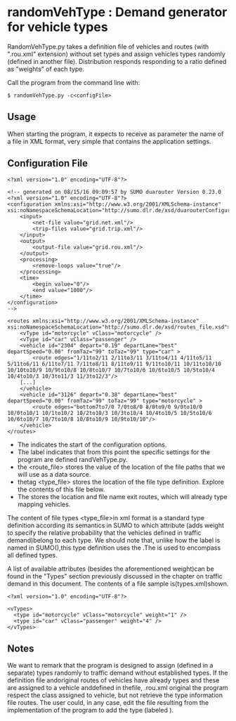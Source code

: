 # randomVehType : Demand generator for vehicle types

RandomVehType.py takes a definition file of vehicles and routes (with ".rou.xml" extension) without set types and assign vehicles types randomly (defined in another file).
Distribution responds responding to a ratio defined as "weights" of each type.

Call the program from the command line with:
```
$ randomVehType.py -c<configFile>
```
 
## Usage

 When starting the program, it expects to receive as parameter the name of a file in XML format, very simple that contains the application settings.

## Configuration File
```
<?xml version="1.0" encoding="UTF-8"?>

<!-- generated on 08/15/16 09:09:57 by SUMO duarouter Version 0.23.0
<?xml version="1.0" encoding="UTF-8"?>
<configuration xmlns:xsi="http://www.w3.org/2001/XMLSchema-instance" xsi:noNamespaceSchemaLocation="http://sumo.dlr.de/xsd/duarouterConfiguration.xsd">
    <input>
        <net-file value="grid.net.xml"/>
        <trip-files value="grid.trip.xml"/>
    </input>
    <output>
        <output-file value="grid.rou.xml"/>
    </output>
    <processing>
        <remove-loops value="true"/>
    </processing>
    <time>
        <begin value="0"/>
        <end value="1000"/>
    </time>
</configuration>
-->

<routes xmlns:xsi="http://www.w3.org/2001/XMLSchema-instance" xsi:noNamespaceSchemaLocation="http://sumo.dlr.de/xsd/routes_file.xsd">
	<vType id="motorcycle" vClass="motorcycle" />
	<vType id="car" vClass="passenger" />
	<vehicle id="2304" depart="0.19" departLane="best" departSpeed="0.00" fromTaz="99" toTaz="99" type="car" >
		<route edges="1/11to2/11 2/11to3/11 3/11to4/11 4/11to5/11 5/11to6/11 6/11to7/11 7/11to8/11 8/11to9/11 9/11to10/11 10/11to10/10 10/10to10/9 10/9to10/8 10/8to10/7 10/7to10/6 10/6to10/5 10/5to10/4 10/4to10/3 10/3to11/3 11/3to12/3"/>
	[...]
	</vehicle>
	<vehicle id="3126" depart="0.38" departLane="best" departSpeed="0.00" fromTaz="99" toTaz="99" type="motorcycle" >
		<route edges="bottom7to7/0 7/0to8/0 8/0to9/0 9/0to10/0 10/0to10/1 10/1to10/2 10/2to10/3 10/3to10/4 10/4to10/5 10/5to10/6 10/6to10/7 10/7to10/8 10/8to10/9 10/9to10/10"/>
	</vehicle>
</routes>
```

* The <config> indicates the start of the configuration options.
* The label <randvt> indicates that from this point the specific settings for the program are defined randVehType.py.
* the <route_file> stores the value of the location of the file paths that we will use as a data source.
* thetag <type_file> stores the location of the file type definition. Explore the contents of this file below.
* The <output> stores the location and file name exit routes, which will already type mapping vehicles.
  
The content of file types <type_file>in xml format is a standard type definition according its semantics in SUMO to which attribute (adds weight to specify the relative probability that the vehicles defined in traffic demand<route-file>)belong to each type.
We should note that, unlike how the label is named in SUMO(<vtype>),this type definition uses the <type>.The <vTypes> is used to encompass all defined types.

A list of available attributes (besides the aforementioned weight)can be found in the "Types" section previously discussed in the chapter on traffic demand in this document. The contents of a file sample  is(types.xml)shown.
   
```
<?xml version="1.0" encoding="UTF-8"?>

<vTypes>
  <type id="motorcycle" vClass="motorcycle" weight="1" />
  <type id="car" vClass="passenger" weight="4" />
</vTypes>
```

## Notes

We want to remark that the program is designed to assign (defined in a separate) types randomly to traffic demand without established types.
If the definition file andoriginal routes of vehicles have already types and these are assigned to a vehicle anddefined in thefile, .rou.xml original  the program respect the class assigned to vehicle, but not retrieve the type information file routes. The user could, in any case, edit the file resulting from the implementation of the program to add the type (labeled <vtype>).


